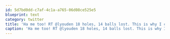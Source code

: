 ```yaml
---
id: 5d7bd0dd-c7af-4c1a-a765-06d08ce525e5
blueprint: text
category: twitter
title: 'Ha me too! RT @lyouden 18 holes, 14 balls lost. This is why I climb. Next time I touch a golf club will be same tourney next year.'
caption: 'Ha me too! RT @lyouden 18 holes, 14 balls lost. This is why I climb. Next time I touch a golf club will be same tourney next year.'
---
```

